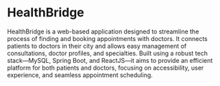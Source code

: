 # HealthBridge
HealthBridge is a web-based application designed to streamline the process of finding and booking appointments with doctors. It connects patients to doctors in their city and allows easy management of consultations, doctor profiles, and specialties. Built using a robust tech stack—MySQL, Spring Boot, and ReactJS—it aims to provide an efficient platform for both patients and doctors, focusing on accessibility, user experience, and seamless appointment scheduling.

